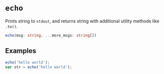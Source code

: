 # `echo`

Prints string to `stdout`, and returns string with additional utility methods like `.to()`.

```typescript
echo(msg: string, ...more_msgs: string[])
```

## Examples

```javascript
echo('hello world');
var str = echo('hello world');
```